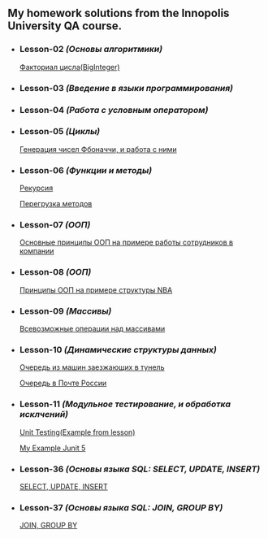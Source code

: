 ## My homework solutions from the Innopolis University QA course.

* ### Lesson-02 _(Основы алгоритмики)_
    [Факториал цисла(BigInteger)](https://github.com/eTonguzov/QA_UI-course/blob/main/Lesson-02/src/num_factorial/NumFactorial.java)
* ### Lesson-03 _(Введение в языки программирования)_
* ### Lesson-04 _(Работа с условным оператором)_
* ### Lesson-05 _(Циклы)_
    [Генерация чисел Фбоначчи, и работа с ними](https://github.com/eTonguzov/QA_UI-course/blob/main/Lesson-05/src/fibonacci_numbers/Fibonacci.java)
* ### Lesson-06 _(Функции и методы)_
    [Рекурсия](https://github.com/eTonguzov/QA_UI-course/blob/main/Lesson-06/src/factorial_recurs/Factorial_recurs.java)
  
    [Перегрузка методов](https://github.com/eTonguzov/QA_UI-course/tree/main/Lesson-06/src/method_overload)
* ### Lesson-07 _(ООП)_
    [Основные принципы ООП на примере работы сотрудников в компании](https://github.com/eTonguzov/QA_UI-course/tree/main/Lesson-07/src/lecture_07_OOP)
* ### Lesson-08 _(ООП)_
    [Принципы ООП на примере структуры NBA](https://github.com/eTonguzov/QA_UI-course/blob/main/Lesson-08/src/basketball_game/Main.java)
* ### Lesson-09 _(Массивы)_
    [Всевозможные операции над массивами](https://github.com/eTonguzov/QA_UI-course/tree/main/Lesson-09/src)
* ### Lesson-10 _(Динамические структуры данных)_
    [Очередь из машин заезжающих в тунель](https://github.com/eTonguzov/QA_UI-course/tree/main/Lesson-10/src/example_from_the_lesson)

    [Очередь в Почте России](https://github.com/eTonguzov/QA_UI-course/tree/main/Lesson-10/src/rus_post_quene)
* ### Lesson-11 _(Модульное тестирование, и обработка исклчений)_
    [Unit Testing(Example from lesson)](https://github.com/eTonguzov/QA_UI-course/tree/main/Lesson-11/src/jUnit_examples)

    [My Example Junit 5](https://github.com/eTonguzov/QA_UI-course/tree/main/Lesson-11/src/my_Junit_test)
* ### Lesson-36 _(Основы языка SQL: SELECT, UPDATE, INSERT)_
  [SELECT, UPDATE, INSERT](https://github.com/eTonguzov/QA_UI-course/blob/main/Lesson-36/SELECT%2C%20UPDATE%2C%20INSERT.sql)

* ### Lesson-37 _(Основы языка SQL: JOIN, GROUP BY)_

  [JOIN, GROUP BY](https://github.com/eTonguzov/QA_UI-course/blob/main/Lesson-37/JOIN%2C%20GROUP%20BY.sql)


